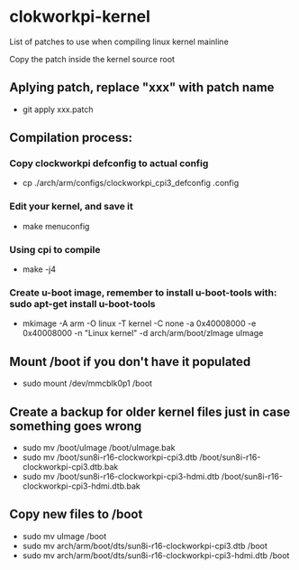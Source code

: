 # clokworkpi-kernel
List of patches to use when compiling linux kernel mainline

Copy the patch inside the kernel source root

## Aplying patch, replace "xxx" with patch name
* git apply xxx.patch

## Compilation process:
### Copy clockworkpi defconfig to actual config
* cp ./arch/arm/configs/clockworkpi_cpi3_defconfig .config
### Edit your kernel, and save it
* make menuconfig
### Using cpi to compile
* make -j4
### Create u-boot image, remember to install u-boot-tools with: sudo apt-get install u-boot-tools
* mkimage -A arm -O linux -T kernel -C none -a 0x40008000 -e 0x40008000 -n "Linux kernel" -d arch/arm/boot/zImage uImage

## Mount /boot if you don't have it populated
* sudo mount /dev/mmcblk0p1 /boot

## Create a backup for older kernel files just in case something goes wrong 
* sudo mv /boot/uImage /boot/uImage.bak
* sudo mv /boot/sun8i-r16-clockworkpi-cpi3.dtb /boot/sun8i-r16-clockworkpi-cpi3.dtb.bak
* sudo mv /boot/sun8i-r16-clockworkpi-cpi3-hdmi.dtb /boot/sun8i-r16-clockworkpi-cpi3-hdmi.dtb.bak
 
## Copy new files to /boot
* sudo mv uImage /boot
* sudo mv arch/arm/boot/dts/sun8i-r16-clockworkpi-cpi3.dtb /boot
* sudo mv arch/arm/boot/dts/sun8i-r16-clockworkpi-cpi3-hdmi.dtb /boot
